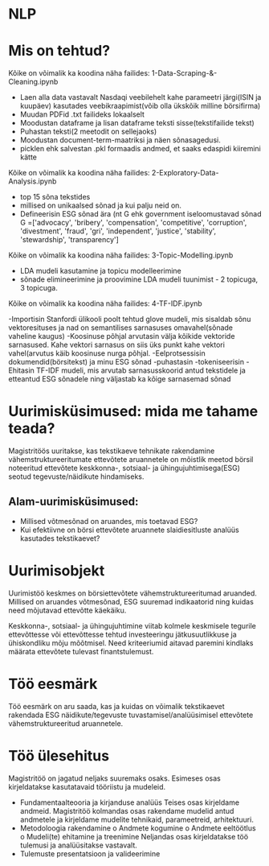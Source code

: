 # NLP

# Mis on tehtud?
Kõike on võimalik ka koodina näha failides: 1-Data-Scraping-&-Cleaning.ipynb
- Laen alla data vastavalt Nasdaqi veebilehelt kahe parameetri järgi(ISIN ja kuupäev) kasutades veebikraapimist(võib olla ükskõik milline börsifirma)
- Muudan PDFid .txt failideks lokaalselt
- Moodustan dataframe ja lisan dataframe teksti sisse(tekstifailide tekst)
- Puhastan teksti(2 meetodit on sellejaoks)
- Moodustan document-term-maatriksi ja näen sõnasagedusi.
- picklen ehk salvestan .pkl formaadis andmed, et saaks edaspidi kiiremini kätte

Kõike on võimalik ka koodina näha failides: 2-Exploratory-Data-Analysis.ipynb

- top 15 sõna tekstides
- millised on unikaalsed sõnad ja kui palju neid on.
- Defineerisin ESG sõnad ära (nt G ehk government iseloomustavad sõnad G =['advocacy', 'bribery', 'compensation', 'competitive', 'corruption', 'divestment', 'fraud', 'gri', 'independent', 'justice', 'stability', 'stewardship', 'transparency']

Kõike on võimalik ka koodina näha failides: 3-Topic-Modelling.ipynb

- LDA mudeli kasutamine ja topicu modelleerimine
- sõnade elimineerimine ja proovimine LDA mudeli tuunimist - 2 topicuga, 3 topicuga.

Kõike on võimalik ka koodina näha failides: 4-TF-IDF.ipynb

-Importisin Stanfordi ülikooli poolt tehtud glove mudeli, mis sisaldab sõnu vektoresituses ja nad on semantilises sarnasuses omavahel(sõnade vaheline kaugus)
-Koosinuse põhjal arvutasin välja kõikide vektoride sarnasused. Kahe vektori sarnasus on siis üks punkt kahe vektori vahel(arvutus käib koosinuse nurga põhjal.
-Eelprotsessisin dokumendid(börsitekst) ja minu ESG sõnad
-puhastasin
-tokeniseerisin
-Ehitasin TF-IDF mudeli, mis arvutab sarnasusskoorid antud tekstidele ja etteantud ESG sõnadele ning väljastab ka kõige sarnasemad sõnad

# Uurimisküsimused: mida me tahame teada?
Magistritöös uuritakse, kas tekstikaeve tehnikate rakendamine vähemstruktureeritumate
ettevõtete aruannetele on mõistlik meetod börsil noteeritud ettevõtete keskkonna-,
sotsiaal- ja ühingujuhtimisega(ESG) seotud tegevuste/näidikute hindamiseks.
## Alam-uurimisküsimused:
- Millised võtmesõnad on aruandes, mis toetavad ESG?
- Kui efektiivne on börsi ettevõtete aruannete slaidiesitluste analüüs kasutades
tekstikaevet?
# Uurimisobjekt
Uurimistöö keskmes on börsiettevõtete vähemstruktureeritumad aruanded. Millised on
aruandes võtmesõnad, ESG suuremad indikaatorid ning kuidas need mõjutavad ettevõtte
käekäiku.

Keskkonna-, sotsiaal- ja ühingujuhtimine viitab kolmele keskmisele tegurile ettevõttesse või
ettevõttesse tehtud investeeringu jätkusuutlikkuse ja ühiskondliku mõju mõõtmisel. Need
kriteeriumid aitavad paremini kindlaks määrata ettevõtete tulevast finantstulemust.

# Töö eesmärk

Töö eesmärk on aru saada, kas ja kuidas on võimalik tekstikaevet rakendada ESG
näidikute/tegevuste tuvastamisel/analüüsimisel ettevõtete vähemstruktureeritud
aruannetele.

# Töö ülesehitus

Magistritöö on jagatud neljaks suuremaks osaks.
Esimeses osas kirjeldatakse kasutatavaid tööriistu ja mudeleid.
- Fundamentaalteooria ja kirjanduse analüüs
Teises osas kirjeldame andmeid.
Magistritöö kolmandas osas rakendame mudelid antud andmetele ja kirjeldame mudelite
tehnikaid, parameetreid, arhitektuuri.
- Metodoloogia rakendamine
o Andmete kogumine
o Andmete eeltöötlus
o Mudeli(te) ehitamine ja treenimine
Neljandas osas kirjeldatakse töö tulemusi ja analüüsitakse vastavalt.
- Tulemuste presentatsioon ja valideerimine 
